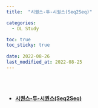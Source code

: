 ```yaml
---
title:  "시퀀스-투-시퀀스(Seq2Seq)"

categories:
  - DL Study

toc: true
toc_sticky: true
 
date: 2022-08-26
last_modified_at: 2022-08-25
---
```


<br/><br/>


- [**시퀀스-투-시퀀스(Seq2Seq)**](https://www.notion.so/Seq2Seq-aa242fe875fd4dc6b52d6701dca11927)

